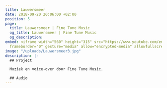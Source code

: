 ```yaml
---
title: Lauwersmeer
date: 2018-09-20 20:06:00 +02:00
position: 5
page:
  title: Lauwersmeer | Fine Tune Music
  og_title: Lauwersmeer | Fine Tune Music
  og_description: 
embed: <iframe width="560" height="315" src="https://www.youtube.com/embed/uaxbj3yd0Vw?rel=0&amp;showinfo=0"
  frameborder="0" gesture="media" allow="encrypted-media" allowfullscreen></iframe>
image: "/uploads/Lauwersmeer3.jpg"
description: |-
  ## Project

  Muziek en voice-over door Fine Tune Music.

  ## Audio
---
```


